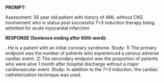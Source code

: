 **PROMPT:**

Assessment: 56 year old patient with history of AML without CNS involvement who is status post successful 7+3 induction therapy being admitted for acute myocardial infarction

**RESPONSE (Sentence ending after 60th word):**

. He is a patient with an initial coronary syndrome. Study: 1) The primary endpoint was the number of patients who experienced a serious adverse cardiac event. 2) The secondary endpoint was the proportion of patients who were alive 1 month after hospital discharge without a major cardiovascular event. Study: In addition to the 7+3 induction, the cardiac catheterization technique was used. 